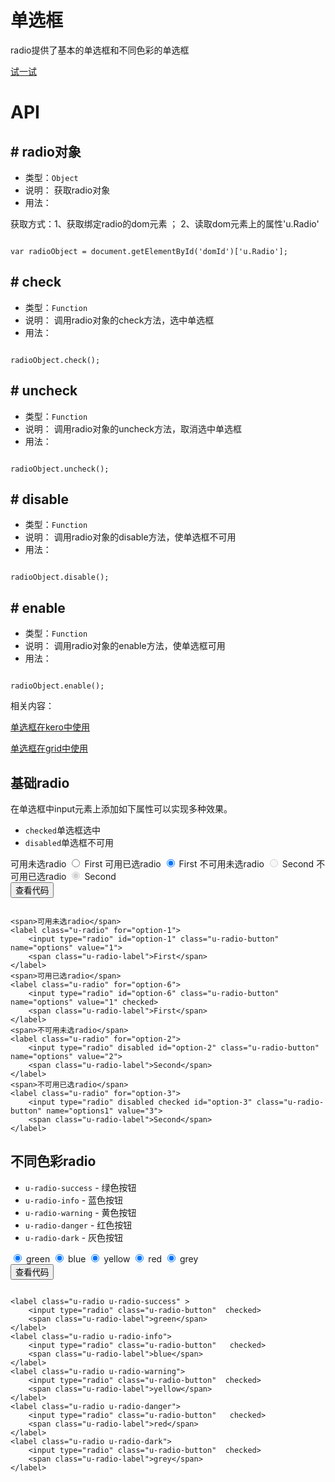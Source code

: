 # 单选框

radio提供了基本的单选框和不同色彩的单选框



[试一试](http://tinper.org/webide/#/demos/ui/radio)

# API

## \# radio对象

* 类型：`Object`
* 说明： 获取radio对象
* 用法：

获取方式：1、获取绑定radio的dom元素 ； 2、读取dom元素上的属性'u.Radio'

```

var radioObject = document.getElementById('domId')['u.Radio'];

```

## \# check

* 类型：`Function`
* 说明： 调用radio对象的check方法，选中单选框
* 用法：

```

radioObject.check();

```

## \# uncheck

* 类型：`Function`
* 说明： 调用radio对象的uncheck方法，取消选中单选框
* 用法：

```

radioObject.uncheck();

```

## \# disable

* 类型：`Function`
* 说明： 调用radio对象的disable方法，使单选框不可用
* 用法：

```

radioObject.disable();

```
## \# enable

* 类型：`Function`
* 说明： 调用radio对象的enable方法，使单选框可用
* 用法：

```

radioObject.enable();

```

相关内容：

[单选框在kero中使用](http://tinper.org/dist/kero/docs/ex_radio.html)    

[单选框在grid中使用](http://tinper.org/webide/#/demos/grids/edit)

## 基础radio

在单选框中input元素上添加如下属性可以实现多种效果。

* `checked`单选框选中
* `disabled`单选框不可用

<div class="example-content"><span>可用未选radio</span>
<label class="u-radio" for="option-1">
    <input type="radio" id="option-1" class="u-radio-button" name="options" value="1">
    <span class="u-radio-label">First</span>
</label>
<span>可用已选radio</span>
<label class="u-radio" for="option-6">
    <input type="radio" id="option-6" class="u-radio-button" name="options" value="1" checked>
    <span class="u-radio-label">First</span>
</label>
<span>不可用未选radio</span>
<label class="u-radio" for="option-2">
    <input type="radio" disabled id="option-2" class="u-radio-button" name="options" value="2">
    <span class="u-radio-label">Second</span>
</label>
<span>不可用已选radio</span>
<label class="u-radio" for="option-3">
    <input type="radio" disabled checked id="option-3" class="u-radio-button" name="options1" value="3">
    <span class="u-radio-label">Second</span>
</label></div>



<div class="ex-code-par"><button  class="u-button u-button-block u-button-accent margin-top-15 codeOptBtn" ><i class="uf uf-arrow-down"></i>查看代码</button><div class="examples-code"><pre><code>
&lt;span>可用未选radio&lt;/span>
&lt;label class="u-radio" for="option-1">
    &lt;input type="radio" id="option-1" class="u-radio-button" name="options" value="1">
    &lt;span class="u-radio-label">First&lt;/span>
&lt;/label>
&lt;span>可用已选radio&lt;/span>
&lt;label class="u-radio" for="option-6">
    &lt;input type="radio" id="option-6" class="u-radio-button" name="options" value="1" checked>
    &lt;span class="u-radio-label">First&lt;/span>
&lt;/label>
&lt;span>不可用未选radio&lt;/span>
&lt;label class="u-radio" for="option-2">
    &lt;input type="radio" disabled id="option-2" class="u-radio-button" name="options" value="2">
    &lt;span class="u-radio-label">Second&lt;/span>
&lt;/label>
&lt;span>不可用已选radio&lt;/span>
&lt;label class="u-radio" for="option-3">
    &lt;input type="radio" disabled checked id="option-3" class="u-radio-button" name="options1" value="3">
    &lt;span class="u-radio-label">Second&lt;/span>
&lt;/label></code></pre>
</div>



</div>

## 不同色彩radio

* `u-radio-success` - 绿色按钮
* `u-radio-info` - 蓝色按钮
* `u-radio-warning` - 黄色按钮
* `u-radio-danger` - 红色按钮
* `u-radio-dark` - 灰色按钮

<div class="example-content"><label class="u-radio u-radio-success" >
    <input type="radio" class="u-radio-button"  checked>
    <span class="u-radio-label">green</span>
</label>
<label class="u-radio u-radio-info">
    <input type="radio" class="u-radio-button"   checked>
    <span class="u-radio-label">blue</span>
</label>
<label class="u-radio u-radio-warning">
    <input type="radio" class="u-radio-button"  checked>
    <span class="u-radio-label">yellow</span>
</label>
<label class="u-radio u-radio-danger">
    <input type="radio" class="u-radio-button"   checked>
    <span class="u-radio-label">red</span>
</label>
<label class="u-radio u-radio-dark">
    <input type="radio" class="u-radio-button"  checked>
    <span class="u-radio-label">grey</span>
</label></div>



<div class="ex-code-par"><button  class="u-button u-button-block u-button-accent margin-top-15 codeOptBtn" ><i class="uf uf-arrow-down"></i>查看代码</button><div class="examples-code"><pre><code>
&lt;label class="u-radio u-radio-success" >
    &lt;input type="radio" class="u-radio-button"  checked>
    &lt;span class="u-radio-label">green&lt;/span>
&lt;/label>
&lt;label class="u-radio u-radio-info">
    &lt;input type="radio" class="u-radio-button"   checked>
    &lt;span class="u-radio-label">blue&lt;/span>
&lt;/label>
&lt;label class="u-radio u-radio-warning">
    &lt;input type="radio" class="u-radio-button"  checked>
    &lt;span class="u-radio-label">yellow&lt;/span>
&lt;/label>
&lt;label class="u-radio u-radio-danger">
    &lt;input type="radio" class="u-radio-button"   checked>
    &lt;span class="u-radio-label">red&lt;/span>
&lt;/label>
&lt;label class="u-radio u-radio-dark">
    &lt;input type="radio" class="u-radio-button"  checked>
    &lt;span class="u-radio-label">grey&lt;/span>
&lt;/label></code></pre>
</div>



</div>